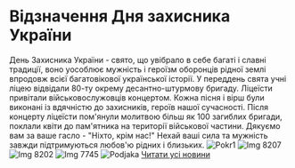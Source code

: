 
# Відзначення Дня захисника України
День Захисника України - свято, що увібрало в себе багаті і славні традиції, воно уособлює мужність і героїзм оборонців рідної землі впродовж всієї багатовікової української історії.
У переддень свята учні ліцею відвідали 80-ту окрему десантно-штурмову бригаду. Ліцеїсти привітали військовослужовців концертом. Кожна пісня і вірш були виконані із вдячністю до захисників, героїв нашої сучасності.
Після концерту ліцеїсти пом'янули молитвою більш як 100 загиблих бригади, поклали квіти до пам'ятника на території військової частини.
Дякуємо вам за ваше гасло - "Ніхто, крім нас!"
Нехай ваші сила та мужність завжди підтримуються любов'ю рідних і близьких.
![Pokr1](/images/відзначення-дня-захисника-україни/pokr1_500x375.jpg)
![Img 8207](/images/відзначення-дня-захисника-україни/img_8207_500x333.jpg)
![Img 8202](/images/відзначення-дня-захисника-україни/img_8202_500x333.jpg)
![Img 7745](/images/відзначення-дня-захисника-україни/img_7745_500x333.jpg)
![Podjaka](/images/відзначення-дня-захисника-україни/podjaka_499x665.jpg)
[Читати усі новини](/news)
       